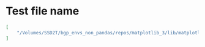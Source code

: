 # Test file name

```json
[
    "/Volumes/SSD2T/bgp_envs_non_pandas/repos/matplotlib_3/lib/matplotlib/tests/test_marker.py"
]
```
